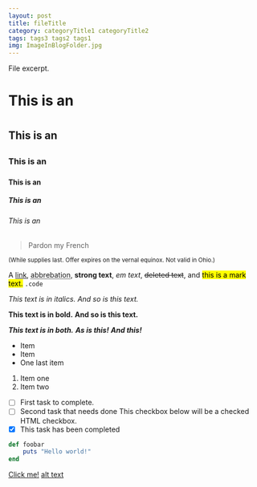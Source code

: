 ```yaml
---
layout: post
title: fileTitle
category: categoryTitle1 categoryTitle2
tags: tags3 tags2 tags1
img: ImageInBlogFolder.jpg
---
```


File excerpt.

# This is an <h1>
## This is an <h2>
### This is an <h3>
#### This is an <h4>
##### This is an <h5>
###### This is an <h6>

> Pardon my French

<small>(While supplies last. Offer expires on the vernal equinox. Not valid in Ohio.)</small>
<p>
	A <a href="#">link</a>,
	<abbr title="this really isn't a very good description">abbrebation</abbr>,
	<strong>strong text</strong>,
	<em>em text</em>,
	<del>deleted text</del>, and
	<mark>this is a mark text.</mark>
	<code>.code</code>
</p>

*This text is in italics.*
_And so is this text._

**This text is in bold.**
__And so is this text.__

***This text is in both.***
**_As is this!_**
*__And this!__*

- Item
- Item
- One last item

1. Item one
2. Item two

- [ ] First task to complete.
- [ ] Second task that needs done
This checkbox below will be a checked HTML checkbox.
- [x] This task has been completed

```ruby
def foobar
    puts "Hello world!"
end
```
[Click me!](http://test.com/ "Link to Test.com")
[alt text](https://raw.githubusercontent.com/username/projectname/branch/path/to/img.png)

